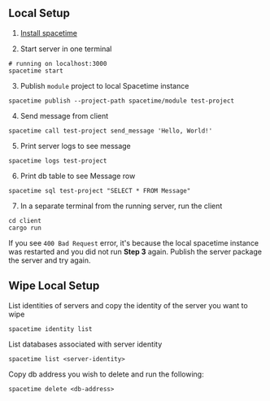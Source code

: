 
## Local Setup

1. [Install spacetime](https://spacetimedb.com/install)

2. Start server in one terminal
```shell
# running on localhost:3000
spacetime start 
```

3. Publish `module` project to local Spacetime instance
```shell
spacetime publish --project-path spacetime/module test-project
```

4. Send message from client
```shell
spacetime call test-project send_message 'Hello, World!' 
```

5. Print server logs to see message
```shell
spacetime logs test-project
```

6. Print db table to see Message row
```shell
spacetime sql test-project "SELECT * FROM Message"
```

7. In a separate terminal from the running server, run the client
```shell
cd client
cargo run
```
If you see `400 Bad Request` error, it's because the local spacetime instance was restarted and you did not 
run **Step 3** again. Publish the server package the server and try again.


## Wipe Local Setup
List identities of servers and copy the identity of the server you want to wipe
```shell
spacetime identity list
```

List databases associated with server identity
```shell
spacetime list <server-identity>
```

Copy db address you wish to delete and run the following:
```shell
spacetime delete <db-address>
```